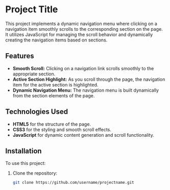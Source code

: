 # Project Title

This project implements a dynamic navigation menu where clicking on a navigation item smoothly scrolls to the corresponding section on the page. It utilizes JavaScript for managing the scroll behavior and dynamically creating the navigation items based on sections.

## Features

- **Smooth Scroll:** Clicking on a navigation link scrolls smoothly to the appropriate section.
- **Active Section Highlight:** As you scroll through the page, the navigation item for the active section is highlighted.
- **Dynamic Navigation Menu:** The navigation menu is built dynamically from the section elements of the page.

## Technologies Used

- **HTML5** for the structure of the page.
- **CSS3** for the styling and smooth scroll effects.
- **JavaScript** for dynamic content generation and scroll functionality.

## Installation

To use this project:

1. Clone the repository:
   ```bash
   git clone https://github.com/username/projectname.git
